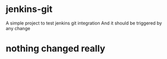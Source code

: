 # jenkins-git

A simple project to test jenkins git integration
And it should be triggered by any change

# nothing changed really
